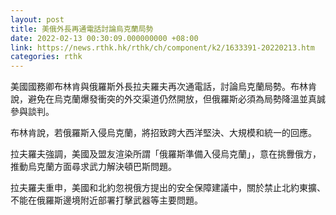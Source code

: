 ```yaml
---
layout: post
title: 美俄外長再通電話討論烏克蘭局勢
date: 2022-02-13 00:30:09.000000000 +08:00
link: https://news.rthk.hk/rthk/ch/component/k2/1633391-20220213.htm
categories: rthk
---
```


美國國務卿布林肯與俄羅斯外長拉夫羅夫再次通電話，討論烏克蘭局勢。布林肯說，避免在烏克蘭爆發衝突的外交渠道仍然開放，但俄羅斯必須為局勢降溫並真誠參與談判。

布林肯說，若俄羅斯入侵烏克蘭，將招致跨大西洋堅決、大規模和統一的回應。 

拉夫羅夫強調，美國及盟友渲染所謂「俄羅斯準備入侵烏克蘭」，意在挑釁俄方，推動烏克蘭方面尋求武力解決頓巴斯問題。

拉夫羅夫重申，美國和北約忽視俄方提出的安全保障建議中，關於禁止北約東擴、不能在俄羅斯邊境附近部署打擊武器等主要問題。
　　
　　
